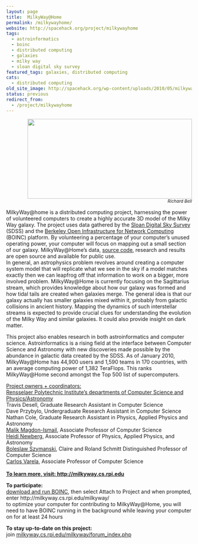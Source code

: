 ```yaml
---
layout: page
title:  MilkyWay@Home
permalink: /milkywayhome/
website: http://spacehack.org/project/milkywayhome
tags:
  - astroinformatics
  - boinc
  - distributed computing
  - galaxies
  - milky way
  - sloan digital sky survey
featured_tags: galaxies, distributed computing
cats:
  - distributed computing
old_site_image: http://spacehack.org/wp-content/uploads/2010/05/milkyway.jpg
status: previous
redirect_from:
  - /project/milkywayhome
---
```


<div class = "scrape-from-old-wordpress">

<p style="text-align: right;"><a href="http://www.richardbell.net/astrophotos/deepsky/milkyway.html"><img class="size-medium wp-image-1155 " src="/wp-content/uploads/2010/05/milkyway.jpg" alt="" width="446" height="216" srcset="http://spacehack.org/wp-content/uploads/2010/05/milkyway.jpg 446w, http://spacehack.org/wp-content/uploads/2010/05/milkyway-309x150.jpg 309w, http://spacehack.org/wp-content/uploads/2010/05/milkyway-310x150.jpg 310w" sizes="(max-width: 446px) 100vw, 446px" /></a><br />
<small><em>Richard Bell</em></small></p>
<p>MilkyWay@home is a distributed computing project, harnessing the power of volunteered computers to create a highly accurate 3D model of the Milky Way galaxy. The project uses data gathered by the <a href="http://www.sdss.org">Sloan Digital Sky Survey</a> (SDSS) and the <a href="http://boinc.berkeley.edu/">Berkeley Open Infrastructure for Network Computing</a> (BOINC) platform. By volunteering a percentage of your computer&#8217;s unused operating power, your computer will focus on mapping out a small section of our galaxy. MilkyWay@Home&#8217;s data, <a href="http://github.com/travisdesell/milkyway_client">source code</a>, research and results are open source and available for public use.<br />
In general, an astrophysics problem revolves around creating a computer system model that will replicate what we see in the sky   if a model matches exactly then we can leapfrog off that information to work on a bigger, more involved problem. MilkyWay@Home is currently focusing on the Sagittarius stream, which provides knowledge about how our galaxy was formed and how tidal tails are created when galaxies merge. The general idea is that our galaxy actually has smaller galaxies mixed within it, probably from galactic collisions in ancient history. Mapping the dynamics of such interstellar streams is expected to provide crucial clues for understanding the evolution of the Milky Way and similar galaxies. It could also provide insight on dark matter.</p>
<p>This project also enables research in both astroinformatics and computer science. Astroinformatics is a rising field at the interface between Computer Science and Astronomy with new discoveries made possible by the abundance in galactic data created by the SDSS. As of January 2010, MilkyWay@Home has 44,900 users and 1,590 teams in 170 countries, with an average computing power of 1,382 TeraFlops. This ranks MilkyWay@Home second amongst the Top 500 list of supercomputers.</p>
<p><span style="text-decoration: underline;">Project owners + coordinators:<br />
</span><a href="mailto:astro@cs.rpi.edu">Rensselaer Polytechnic Institute&#8217;s departments of Computer Science and Physics/Astronomy</a><br />
Travis Desell, Graduate Research Assistant in Computer Science<br />
Dave Przybylo, Undergraduate Research Assistant in Computer Science<br />
Nathan Cole, Graduate Research Assistant in Physics, Applied Physics and Astronomy<br />
<a href="http://www.cs.rpi.edu/%7Emagdon/">Malik Magdon-Ismail</a>, Associate Professor of Computer Science<br />
<a href="http://www.rpi.edu/%7Enewbeh/">Heidi Newberg</a>, Associate Professor of Physics, Applied Physics, and Astronomy<br />
<a href="http://www.cs.rpi.edu/%7Eszymansk/index.php">Boleslaw Szymanski</a>, Claire and Roland Schmitt Distinguished Professor of Computer Science<br />
<a href="http://www.cs.rpi.edu/%7Ecvarela">Carlos Varela</a>, Associate Professor of Computer Science<span style="text-decoration: underline;"><br />
<!--supplement--><br />
<strong>To learn more, visit: <a href="http://milkyway.cs.rpi.edu">http://milkyway.cs.rpi.edu</a></strong></span></p>
<p><strong>To participate:</strong><br />
  <a href="http://boinc.berkeley.edu/download.php">download and run BOINC</a>, then select Attach to Project and when prompted, enter http://milkyway.cs.rpi.edu/milkyway/<br />
  to optimize your computer for contributing to MilkyWay@Home, you will need to have BOINC running in the background while leaving your computer on for at least 24 hours</p>
<p><strong>To stay up-to-date on this project:</strong><br />
  join <a href="http://milkyway.cs.rpi.edu/milkyway/forum_index.php">milkyway.cs.rpi.edu/milkyway/forum_index.php</a></p>


</div>